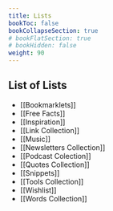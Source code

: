 ```yaml
---
title: Lists
bookToc: false
bookCollapseSection: true
# bookFlatSection: true
# bookHidden: false
weight: 90
---
```


## List of Lists

- [[Bookmarklets]]
- [[Free Facts]]
- [[Inspiration]]
- [[Link Collection]]
- [[Music]]
- [[Newsletters Collection]]
- [[Podcast Colection]]
- [[Quotes Collection]]
- [[Snippets]]
- [[Tools Collection]]
- [[Wishlist]]
- [[Words Collection]]
